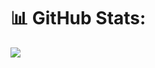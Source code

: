 # 📊 GitHub Stats:
![](https://github-readme-stats.vercel.app/api?username=TheXSVV&theme=jolly&include_all_commits=true&count_private=true)
